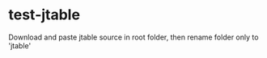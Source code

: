 # test-jtable


Download and paste jtable source in root folder, then rename folder only to 'jtable'
